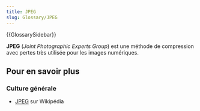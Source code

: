 ```yaml
---
title: JPEG
slug: Glossary/JPEG
---
```


{{GlossarySidebar}}

**JPEG** (_Joint Photographic Experts Group_) est une méthode de compression avec pertes très utilisée pour les images numériques.

## Pour en savoir plus

### Culture générale

- [JPEG](https://fr.wikipedia.org/wiki/JPEG) sur Wikipédia
